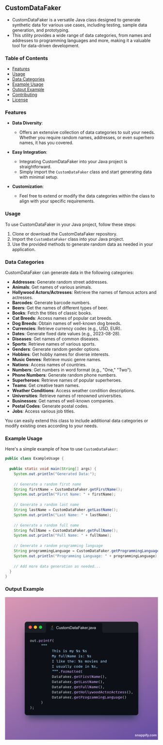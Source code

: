 ## CustomDataFaker
* CustomDataFaker is a versatile Java class designed to generate synthetic data for various use cases, including 
  testing, sample data generation, and prototyping. 
* This utility provides a wide range of data categories, from names and addresses to programming languages and more, making it a valuable tool for data-driven development.

### Table of Contents

- [Features](#features)
- [Usage](#usage)
- [Data Categories](#data-categories)
- [Example Usage](#example-usage)
- [Output Example](#output-example)
- [Contributing](#contributing)
- [License](#license)

### Features

- **Data Diversity**: 
  - Offers an extensive collection of data categories to suit your needs. Whether you require random names, addresses, or even superhero names, it has you covered.

- **Easy Integration**: 
  - Integrating CustomDataFaker into your Java project is straightforward. 
  - Simply import the `CustomDataFaker` class and start generating data with minimal setup.

- **Customization**:
  - Feel free to extend or modify the data categories within the class to align with your specific
    requirements.

### Usage

To use CustomDataFaker in your Java project, follow these steps:
1. Clone or download the CustomDataFaker repository.
2. Import the `CustomDataFaker` class into your Java project.
3. Use the provided methods to generate random data as needed in your application.

### Data Categories
CustomDataFaker can generate data in the following categories:
- **Addresses**: Generate random street addresses.
- **Animals**: Get names of various animals.
- **Hollywood Actors/Actresses**: Retrieve the names of famous actors and actresses.
- **Barcodes**: Generate barcode numbers.
- **Beers**: Get the names of different types of beer.
- **Books**: Fetch the titles of classic books.
- **Cat Breeds**: Access names of popular cat breeds.
- **Dog Breeds**: Obtain names of well-known dog breeds.
- **Currencies**: Retrieve currency codes (e.g., USD, EUR).
- **Dates**: Generate fixed date values (e.g., 2023-08-28).
- **Diseases**: Get names of common diseases.
- **Sports**: Retrieve names of various sports.
- **Genders**: Generate random gender options.
- **Hobbies**: Get hobby names for diverse interests.
- **Music Genres**: Retrieve music genre names.
- **Nations**: Access names of countries.
- **Numbers**: Get numbers in word format (e.g., "One," "Two").
- **Phone Numbers**: Generate random phone numbers.
- **Superheroes**: Retrieve names of popular superheroes.
- **Teams**: Get creative team names.
- **Weather Conditions**: Access weather condition descriptions.
- **Universities**: Retrieve names of renowned universities.
- **Businesses**: Get names of well-known companies.
- **Postal Codes**: Generate postal codes.
- **Jobs**: Access various job titles.

You can easily extend this class to include additional data categories or modify existing ones according to your needs.

### Example Usage

Here's a simple example of how to use `CustomDataFaker`:
```java
public class ExampleUsage {

  public static void main(String[] args) {
    System.out.println("Generated Data:");

    // Generate a random first name
    String firstName = CustomDataFaker.getFirstName();
    System.out.println("First Name: " + firstName);

    // Generate a random last name
    String lastName = CustomDataFaker.getLastName();
    System.out.println("Last Name: " + lastName);

    // Generate a random full name
    String fullName = CustomDataFaker.getFullName();
    System.out.println("Full Name: " + fullName);

    // Generate a random programming language
    String programmingLanguage = CustomDataFaker.getProgrammingLanguage();
    System.out.println("Programming Language: " + programmingLanguage);

    // Add more data generation as needed...
  }
} 
```
### Output Example
![img.png](img.png)